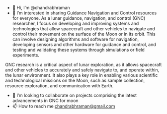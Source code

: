 - 👋 Hi, I’m @chandrabhraman
- 👀 I’m interested in sharing Guidance Navigation and Control resources for everyone. As a lunar guidance, navigation, and control (GNC) researcher, I focus on developing and improving systems and technologies that allow spacecraft and other vehicles to navigate and control their movement on the surface of the Moon or in its orbit. This can involve designing algorithms and software for navigation, developing sensors and other hardware for guidance and control, and testing and validating these systems through simulations or field experiments.

GNC research is a critical aspect of lunar exploration, as it allows spacecraft and other vehicles to accurately and safely navigate to, and operate within, the lunar environment. It also plays a key role in enabling various scientific and technological missions on the Moon, such as sample collection, resource exploration, and communication with Earth.
- 💞️ I’m looking to collaborate on projects comprising the latest advancements in GNC for moon
- 📫 How to reach me chandrabhraman@gmail.com

<!---
chandrabhraman/chandrabhraman is a ✨ special ✨ repository because its `README.md` (this file) appears on your GitHub profile.
You can click the Preview link to take a look at your changes.
--->
